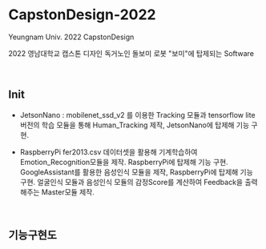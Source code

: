 # CapstonDesign-2022
Yeungnam Univ. 2022 CapstonDesign

2022 영남대학교 캡스톤 디자인 독거노인 돌보미 로봇 "보미"에 탑제되는 Software

<br/>

## Init
- JetsonNano : 
  mobilenet_ssd_v2 를 이용한 Tracking 모듈과 tensorflow lite 버전의 학습 모듈을 통해 Human_Tracking 제작, JetsonNano에 탑제해 기능 구현.
  
- RaspberryPi
  fer2013.csv 데이터셋을 활용해 기계학습하여 Emotion_Recognition모듈을 제작. RaspberryPi에 탑제해 기능 구현.
  GoogleAssistant를 활용한 음성인식 모듈을 제작,  RaspberryPi에 탑제해 기능 구현.
  얼굴인식 모듈과 음성인식 모듈의 감정Score를 계산하여 Feedback을 출력해주는 Master모듈 제작.
  
<br/>

## 기능구현도

##
